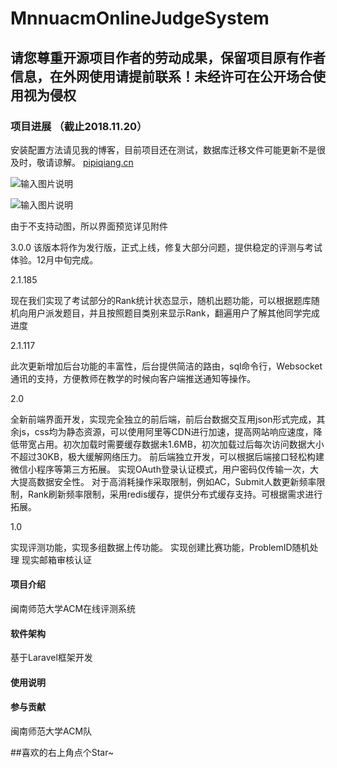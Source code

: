 # MnnuacmOnlineJudgeSystem

<h2 color='red'>请您尊重开源项目作者的劳动成果，保留项目原有作者信息，在外网使用请提前联系！未经许可在公开场合使用视为侵权</h2>

<h3>项目进展 （截止2018.11.20）</h3>
安装配置方法请见我的博客，目前项目还在测试，数据库迁移文件可能更新不是很及时，敬请谅解。
<a href="https://pipiqiang.cn">pipiqiang.cn</a>


![输入图片说明](http://wx1.sinaimg.cn/mw690/0060lm7Tly1fu6pu7duwvg311h0ij4qq.gif "后台界面预览")


![输入图片说明](http://wx3.sinaimg.cn/mw690/0060lm7Tly1fu6pvqicpug311h0ij4qr.gif "前端页面效果")

由于不支持动图，所以界面预览详见附件

3.0.0 
该版本将作为发行版，正式上线，修复大部分问题，提供稳定的评测与考试体验。12月中旬完成。

2.1.185

现在我们实现了考试部分的Rank统计状态显示，随机出题功能，可以根据题库随机向用户派发题目，并且按照题目类别来显示Rank，翻遍用户了解其他同学完成进度

2.1.117

此次更新增加后台功能的丰富性，后台提供简洁的路由，sql命令行，Websocket通讯的支持，方便教师在教学的时候向客户端推送通知等操作。

2.0

全新前端界面开发，实现完全独立的前后端，前后台数据交互用json形式完成，其余js，css均为静态资源，可以使用阿里等CDN进行加速，提高网站响应速度，降低带宽占用。初次加载时需要缓存数据未1.6MB，初次加载过后每次访问数据大小不超过30KB，极大缓解网络压力。
前后端独立开发，可以根据后端接口轻松构建微信小程序等第三方拓展。
实现OAuth登录认证模式，用户密码仅传输一次，大大提高数据安全性。
对于高消耗操作采取限制，例如AC，Submit人数更新频率限制，Rank刷新频率限制，采用redis缓存，提供分布式缓存支持。可根据需求进行拓展。

1.0

实现评测功能，实现多组数据上传功能。
实现创建比赛功能，ProblemID随机处理
现实邮箱审核认证

#### 项目介绍
闽南师范大学ACM在线评测系统

#### 软件架构
基于Laravel框架开发


#### 使用说明


#### 参与贡献

闽南师范大学ACM队

##喜欢的右上角点个Star~